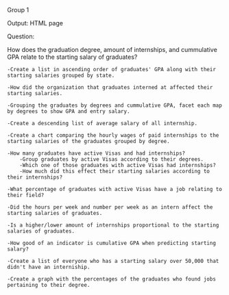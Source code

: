 Group 1

Output: HTML page 

Question: 


How does the graduation degree, amount of internships, and cummulative GPA relate to the starting salary of graduates?

	-Create a list in ascending order of graduates' GPA along with their starting salaries grouped by state.

	-How did the organization that graduates interned at affected their starting salaries.

	-Grouping the graduates by degrees and cummulative GPA, facet each map by degrees to show GPA and entry salary.

	-Create a descending list of average salary of all internship.

	-Create a chart comparing the hourly wages of paid internships to the starting salaries of the graduates grouped by degree.

	-How many graduates have active Visas and had internships?
		-Group graduates by active Visas according to their degrees.
		-Which one of those graduates with active Visas had internships?
		-How much did this effect their starting salaries according to their internships?

	-What percentage of graduates with active Visas have a job relating to their field?

	-Did the hours per week and number per week as an intern affect the starting salaries of graduates.

	-Is a higher/lower amount of internships proportional to the starting salaries of graduates.

	-How good of an indicator is cumulative GPA when predicting starting salary?

	-Create a list of everyone who has a starting salary over 50,000 that didn't have an interniship.

	-Create a graph with the percentages of the graduates who found jobs pertaining to their degree.
